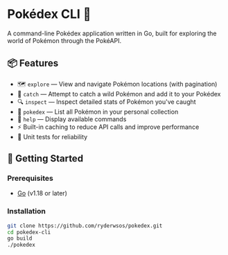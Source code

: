 # Pokédex CLI 🧭

A command-line Pokédex application written in Go, built for exploring the world of Pokémon through the PokéAPI.

## 📦 Features

- 🗺️ `explore` — View and navigate Pokémon locations (with pagination)
- 🎒 `catch` — Attempt to catch a wild Pokémon and add it to your Pokédex
- 🔍 `inspect` — Inspect detailed stats of Pokémon you've caught
- 📖 `pokedex` — List all Pokémon in your personal collection
- 💬 `help` — Display available commands
- ⚡ Built-in caching to reduce API calls and improve performance
- 🧪 Unit tests for reliability

## 🚀 Getting Started

### Prerequisites

- [Go](https://go.dev/dl/) (v1.18 or later)

### Installation

```bash
git clone https://github.com/ryderwsos/pokedex.git
cd pokedex-cli
go build
./pokedex
```
